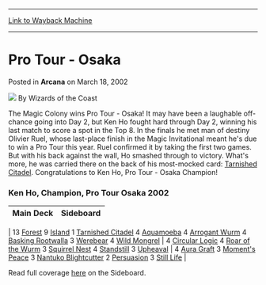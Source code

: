 
---
[Link to Wayback Machine](https://web.archive.org/web/20220628032306/https://magic.wizards.com/en/articles/archive/pro-tour-osaka-2002-03-18)

[_metadata_:author]:- "Wizards of the Coast"
[_metadata_:description]:- "The Magic Colony wins Pro Tour - Osaka! It may have been a laughable off-chance going into Day 2, but Ken Ho fought hard through Day 2, winning his last match to score a spot in the Top 8. In the finals he met man of destiny Olivier Ruel, whose last-place finish in the Magic Invitational meant he's due to win a Pro Tour this year. Ruel confirmed it by taking the first two"
[_metadata_:generator]:- "Drupal 7 (http://drupal.org)"
[_metadata_:node]:- "606606"
[_metadata_:publish_date]:- "2002-03-18"
[_metadata_:source]:- "div-main-content"
[_metadata_:title]:- "Pro Tour - Osaka"
[_metadata_:wayback_capture_timestamp]:- "2022-06-28 03:23:06"
[_metadata_:wayback_raw_url]:- "https://web.archive.org/web/20220628032306id_/https://magic.wizards.com/en/articles/archive/pro-tour-osaka-2002-03-18"
[_metadata_:wayback_url]:- "https://magic.wizards.com/en/articles/archive/pro-tour-osaka-2002-03-18"
---


Pro Tour - Osaka
================



 Posted in **Arcana**
 on March 18, 2002 






![](https://media.magic.wizards.com/styles/auth_small/public/images/person/wizards_author.jpg)
By Wizards of the Coast












The Magic Colony wins Pro Tour - Osaka! It may have been a laughable off-chance going into Day 2, but Ken Ho fought hard through Day 2, winning his last match to score a spot in the Top 8. In the finals he met man of destiny Olivier Ruel, whose last-place finish in the Magic Invitational meant he's due to win a Pro Tour this year. Ruel confirmed it by taking the first two games. But with his back against the wall, Ho smashed through to victory. What's more, he was carried there on the back of his most-mocked card: [Tarnished Citadel](https://gatherer.wizards.com/Pages/Card/Details.aspx?name=Tarnished+Citadel). Congratulations to Ken Ho, Pro Tour - Osaka Champion!


### Ken Ho, Champion, Pro Tour Osaka 2002




| **Main Deck** | **Sideboard** |
| --- | --- |
| 
 13 [Forest](https://gatherer.wizards.com/Pages/Card/Details.aspx?name=Forest) 
 9 [Island](https://gatherer.wizards.com/Pages/Card/Details.aspx?name=Island) 
 1 [Tarnished Citadel](https://gatherer.wizards.com/Pages/Card/Details.aspx?name=Tarnished+Citadel)
 4 [Aquamoeba](https://gatherer.wizards.com/Pages/Card/Details.aspx?name=Aquamoeba) 
 4 [Arrogant Wurm](https://gatherer.wizards.com/Pages/Card/Details.aspx?name=Arrogant+Wurm) 
 4 [Basking Rootwalla](https://gatherer.wizards.com/Pages/Card/Details.aspx?name=Basking+Rootwalla) 
 3 [Werebear](https://gatherer.wizards.com/Pages/Card/Details.aspx?name=Werebear) 
 4 [Wild Mongrel](https://gatherer.wizards.com/Pages/Card/Details.aspx?name=Wild+Mongrel) | 
 4 [Circular Logic](https://gatherer.wizards.com/Pages/Card/Details.aspx?name=Circular+Logic) 
 4 [Roar of the Wurm](https://gatherer.wizards.com/Pages/Card/Details.aspx?name=Roar+of+the+Wurm) 
 3 [Squirrel Nest](https://gatherer.wizards.com/Pages/Card/Details.aspx?name=Squirrel+Nest) 
 4 [Standstill](https://gatherer.wizards.com/Pages/Card/Details.aspx?name=Standstill) 
 3 [Upheaval](https://gatherer.wizards.com/Pages/Card/Details.aspx?name=Upheaval) | 
 4 [Aura Graft](https://gatherer.wizards.com/Pages/Card/Details.aspx?name=Aura+Graft) 
 3 [Moment's Peace](https://gatherer.wizards.com/Pages/Card/Details.aspx?name=Moment%27s+Peace) 
 3 [Nantuko Blightcutter](https://gatherer.wizards.com/Pages/Card/Details.aspx?name=Nantuko+Blightcutter) 
 2 [Persuasion](https://gatherer.wizards.com/Pages/Card/Details.aspx?name=Persuasion) 
 3 [Still Life](https://gatherer.wizards.com/Pages/Card/Details.aspx?name=Still+Life) |

Read full coverage [here](http://archive.wizards.com/default.asp?x=sideboard/events/ptosa02) on the Sideboard.








